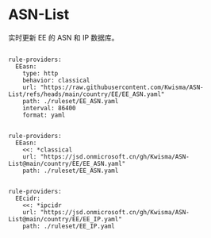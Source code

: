 
# ASN-List

实时更新 EE 的 ASN 和 IP 数据库。

<pre><code class="language-javascript">
rule-providers:
  EEasn:
    type: http
    behavior: classical
    url: "https://raw.githubusercontent.com/Kwisma/ASN-List/refs/heads/main/country/EE/EE_ASN.yaml"
    path: ./ruleset/EE_ASN.yaml
    interval: 86400
    format: yaml
</code></pre>

<pre><code class="language-javascript">
rule-providers:
  EEasn:
    <<: *classical
    url: "https://jsd.onmicrosoft.cn/gh/Kwisma/ASN-List@main/country/EE/EE_ASN.yaml"
    path: ./ruleset/EE_ASN.yaml
</code></pre>

<pre><code class="language-javascript">
rule-providers:
  EEcidr:
    <<: *ipcidr
    url: "https://jsd.onmicrosoft.cn/gh/Kwisma/ASN-List@main/country/EE/EE_IP.yaml"
    path: ./ruleset/EE_IP.yaml
</code></pre>